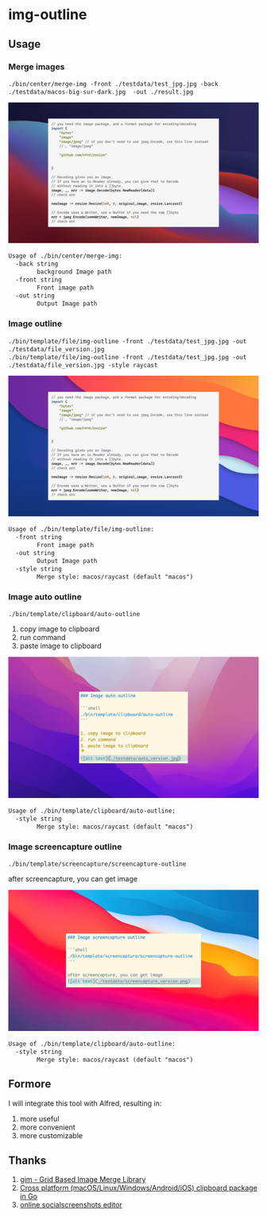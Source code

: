 # img-outline

## Usage

### Merge images

```shell
./bin/center/merge-img -front ./testdata/test_jpg.jpg -back ./testdata/macos-big-sur-dark.jpg  -out ./result.jpg
```

![alt text](./testdata/result.jpg)

```shell
Usage of ./bin/center/merge-img:
  -back string
    	background Image path
  -front string
    	Front image path
  -out string
    	Output Image path
```


### Image outline

```shell
./bin/template/file/img-outline -front ./testdata/test_jpg.jpg -out ./testdata/file_version.jpg
./bin/template/file/img-outline -front ./testdata/test_jpg.jpg -out ./testdata/file_version.jpg -style raycast
```

![alt text](./testdata/file_version.jpg)

```shell
Usage of ./bin/template/file/img-outline:
  -front string
        Front image path
  -out string
        Output Image path
  -style string
        Merge style: macos/raycast (default "macos")
```


### Image auto outline

```shell
./bin/template/clipboard/auto-outline
```

1. copy image to clipboard
2. run command
3. paste image to clipboard

![alt text](./testdata/auto_version.png)

```shell
Usage of ./bin/template/clipboard/auto-outline:
  -style string
        Merge style: macos/raycast (default "macos")
```


### Image screencapture outline

```shell
./bin/template/screencapture/screencapture-outline
```

after screencapture, you can get image 

![alt text](./testdata/screencapture_version.png)

```shell
Usage of ./bin/template/clipboard/auto-outline:
  -style string
        Merge style: macos/raycast (default "macos")
```


## Formore

I will integrate this tool with Alfred, resulting in:

1. more useful
2. more convenient
3. more customizable


## Thanks
1. [gim - Grid Based Image Merge Library](https://github.com/ozankasikci/go-image-merge)
2. [Cross platform (macOS/Linux/Windows/Android/iOS) clipboard package in Go](https://github.com/golang-design/clipboard)
3. [online socialscreenshots editor](https://socialscreenshots.com/editor)
